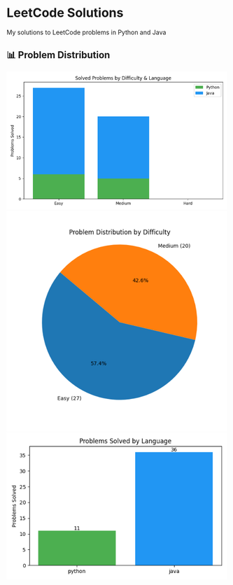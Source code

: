 # LeetCode Solutions
My solutions to LeetCode problems in Python and Java


































## 📊 Problem Distribution
![By Difficulty and Language](assets/progress_difficulty_language.png)
![By Difficulty (Pie)](assets/pie_difficulty.png)
![By Language](assets/bar_language.png)
